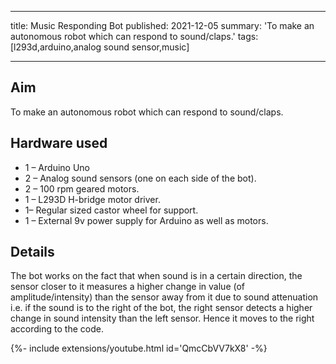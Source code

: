 <!-- ---
title: Music Responding Bot
tags: [l293d,arduino,analog sound sensor,music]
layout: article
mode: normal
type: article
sharing: true
author: P.V.Nikhilanj
show_author_profile: true
show_title: true
full_width: false
header: true
cover: /assets/images/blog/thumbnails/Music Responding Bot.png
--- -->

---
title: Music Responding Bot
published: 2021-12-05
summary: 'To make an autonomous robot which can respond to sound/claps.'
tags: [l293d,arduino,analog sound sensor,music]

---

## Aim
To make an autonomous robot which can respond to sound/claps.
<!--more-->

## Hardware used
-   1 – Arduino Uno
-   2 – Analog sound sensors (one on each side of the bot).
-   2 – 100 rpm geared motors.
-   1 – L293D H-bridge motor driver.
-   1– Regular sized castor wheel for support.
-   1 – External 9v power supply for Arduino as well as motors.

## Details
The bot works on the fact that when sound is in a certain direction, the sensor closer to it measures a higher change in value (of amplitude/intensity) than the sensor away from it due to sound attenuation i.e. if the sound is to the right of the bot, the right sensor detects a higher change in sound intensity than the left sensor. Hence it moves to the right according to the code.


<div>{%- include extensions/youtube.html id='QmcCbVV7kX8' -%}</div>


